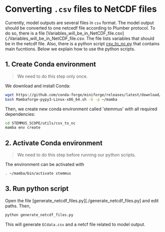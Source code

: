 # Converting `.csv` files to NetCDF files

Currently, model outputs are several files in `csv` format. The model output
should be converted to one netcedf file according to Plumber protocol. To do so,
there is a file
[Variables_will_be_in_NetCDF_file.csv](./Variables_will_be_in_NetCDF_file.csv.
The file lists variables that should be in the netcdf file. Also, there is a
python script [csv_to_nc.py](./csv_to_nc.py) that contains main fucntions. Below
we explain how to use the python scripts.

## 1. Create Conda environment

> We need to do this step only once.

We download and install Conda:

```sh
wget https://github.com/conda-forge/miniforge/releases/latest/download/Mambaforge-pypy3-Linux-x86_64.sh
bash Mambaforge-pypy3-Linux-x86_64.sh -b -p ~/mamba
```

Then, we create new conda environment called 'stemmus' with all required dependencies:

```sh
cd STEMMUS_SCOPE/utils/csv_to_nc
mamba env create
```

## 2. Activate Conda environment

> We need to do this step before running our python scripts.

The environment can be activated with

```sh
. ~/mamba/bin/activate stemmus
```

## 3. Run python script

Open the file [generate_netcdf_files.py][./generate_netcdf_files.py] and edit paths. Then,

```sh
python generate_netcdf_files.py
```

This will generate `ECdata.csv` and a netcf file related to model output.